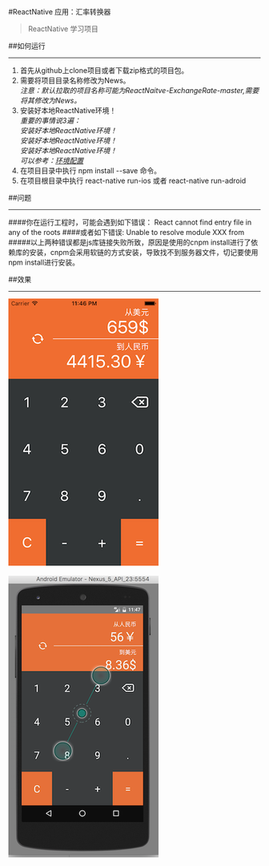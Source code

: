 #ReactNative 应用：汇率转换器
>ReactNative 学习项目

##如何运行
***
1. 首先从github上clone项目或者下载zip格式的项目包。
2. 需要将项目目录名称修改为News。<br/>
*注意：默认拉取的项目名称可能为ReactNaitve-ExchangeRate-master,需要将其修改为News。*
3. 安装好本地ReactNative环境！<br/>
*重要的事情说3遍：<br/>
安装好本地ReactNative环境！<br/>
安装好本地ReactNative环境！<br/>
安装好本地ReactNative环境！<br/>
可以参考：[环境配置](http://reactnative.cn/docs/0.39/getting-started.html)*
4. 在项目目录中执行 npm install --save 命令。
5. 在项目根目录中执行 react-native run-ios 或者 react-native run-adroid

##问题
***
####你在运行工程时，可能会遇到如下错误：
React cannot find entry file in any of the roots
####或者如下错误:
Unable to resolve module XXX from<br/>
#####以上两种错误都是js库链接失败所致，原因是使用的cnpm install进行了依赖库的安装，cnpm会采用软链的方式安装，导致找不到服务器文件，切记要使用npm install进行安装。

##效果
***
![iOS效果图](https://github.com/ZYHshao/ReactNative-ExchangeRate/raw/master/ios.png)
<br/>
<br/>
![安卓效果图](https://github.com/ZYHshao/ReactNative-ExchangeRate/raw/master/android.png)